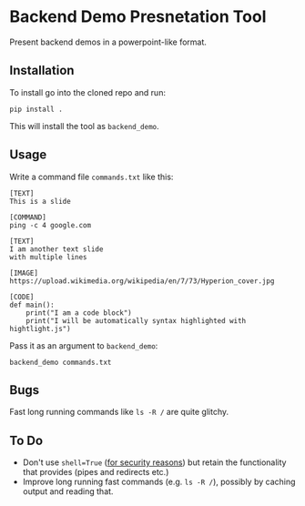 # Backend Demo Presnetation Tool

Present backend demos in a powerpoint-like format.


## Installation

To install go into the cloned repo and run:

```
pip install .
```

This will install the tool as `backend_demo`.

## Usage

Write a command file `commands.txt` like this:

```
[TEXT] 
This is a slide

[COMMAND] 
ping -c 4 google.com

[TEXT] 
I am another text slide
with multiple lines

[IMAGE]
https://upload.wikimedia.org/wikipedia/en/7/73/Hyperion_cover.jpg

[CODE]
def main():
    print("I am a code block")
    print("I will be automatically syntax highlighted with hightlight.js")
```

Pass it as an argument to `backend_demo`:

```
backend_demo commands.txt
```

## Bugs

Fast long running commands like `ls -R /` are quite glitchy.

## To Do

* Don't use `shell=True` ([for security reasons](https://cwe.mitre.org/data/definitions/78.html)) but retain the functionality that provides (pipes and redirects etc.)
* Improve long running fast commands (e.g. `ls -R /`), possibly by caching output and reading that.
